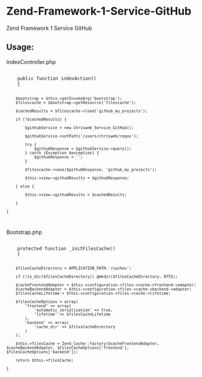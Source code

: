 Zend-Framework-1-Service-GitHub
===============================

Zend Framework 1 Service GitHub

Usage:
------

IndexController.php

<code>
    public function indexAction()
	{
        
        $bootstrap = $this->getInvokeArg('bootstrap');
        $filescache = $bootstrap->getResource('filescache');
        
        $cachedResults = $filescache->load('github_my_projects');

        if (!$cachedResults) {

            $githubService = new Chrisweb_Service_GitHub();

            $githubService->setPath('/users/chrisweb/repos');

            try {
                $githubResponse = $githubService->query();
            } catch (Exception $exception) {
                $githubResponse = '';
            }
			
			$filescache->save($githubResponse, 'github_my_projects');
                
			$this->view->githubResults = $githubResponse;
            
        } else {
            
            $this->view->githubResults = $cachedResults;
            
        }
	
	}
</code>

Bootstrap.php

<code>
    protected function _initFilesCache()
	{

		$filesCacheDirectory = APPLICATION_PATH.'/caches';
        
        if (!is_dir($filesCacheDirectory)) @mkdir($filesCacheDirectory, 0755);

        $cacheFrontendAdapter = $this->configuration->files->cache->frontend->adapter;
        $cacheBackendAdapter = $this->configuration->files->cache->backend->adapter;
        $filesCacheLifetime = $this->configuration->files->cache->lifetime;

        $filesCacheOptions = array(
            'frontend' => array(
                'automatic_serialization' => true,
                'lifetime' => $filesCacheLifetime
            ),
            'backend' => array(
                'cache_dir' => $filesCacheDirectory
            )
        );

        $this->filesCache = Zend_Cache::factory($cacheFrontendAdapter, $cacheBackendAdapter, $filesCacheOptions['frontend'], $filesCacheOptions['backend']);

        return $this->filesCache;

    }
</code>
